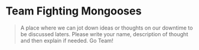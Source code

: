 # Team Fighting Mongooses

> A place where we can jot down ideas or thoughts on our downtime to be discussed laters.
> Please write your name, description of thought and then explain if needed. Go Team!